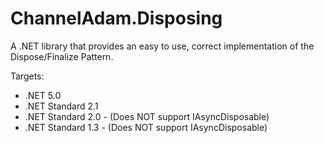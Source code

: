 # ChannelAdam.Disposing

A .NET library that provides an easy to use, correct implementation of the Dispose/Finalize Pattern.

Targets:

- .NET 5.0
- .NET Standard 2.1
- .NET Standard 2.0 - (Does NOT support IAsyncDisposable)
- .NET Standard 1.3 - (Does NOT support IAsyncDisposable)
